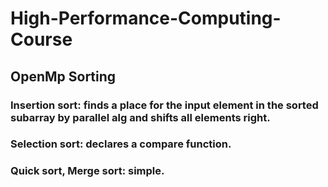 # High-Performance-Computing-Course

## OpenMp Sorting
### Insertion sort: finds a place for the input element in the sorted subarray by parallel alg and shifts all elements right.
### Selection sort: declares a compare function.
### Quick sort, Merge sort: simple.
